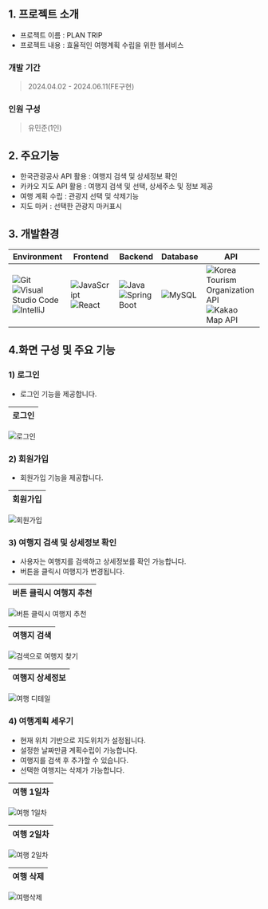 ## 1. 프로젝트 소개
- 프로젝트 이름 : PLAN TRIP
- 프로젝트 내용 : 효율적인 여행계획 수립을 위한 웹서비스

### 개발 기간
> 2024.04.02 - 2024.06.11(FE구현) <br>

### 인원 구성
> 유민준(1인)

## 2. 주요기능
- 한국관광공사 API 활용 : 여행지 검색 및 상세정보 확인
- 카카오 지도 API 활용 : 여행지 검색 및 선택, 상세주소 및 정보 제공
- 여행 계획 수립 : 관광지 선택 및 삭제기능
- 지도 마커 : 선택한 관광지 마커표시

## 3. 개발환경

| Environment | Frontend                                                                                                  | Backend                                                                                     | Database                                                                                   | API                                                                                           |
|-------------|-----------------------------------------------------------------------------------------------------------|--------------------------------------------------------------------------------------------|-------------------------------------------------------------------------------------------|-----------------------------------------------------------------------------------------------|
| ![Git](https://img.shields.io/badge/git-%23F05033.svg?style=for-the-badge&logo=git&logoColor=white) ![Visual Studio Code](https://img.shields.io/badge/Visual%20Studio%20Code-0078d7.svg?style=for-the-badge&logo=visual-studio-code&logoColor=white) ![IntelliJ](https://img.shields.io/badge/IntelliJ%20IDEA-black.svg?style=for-the-badge&logo=intellijidea&logoColor=white) | ![JavaScript](https://img.shields.io/badge/javascript-%23F7DF1E.svg?style=for-the-badge&logo=javascript&logoColor=black) ![React](https://img.shields.io/badge/react-%2361DAFB.svg?style=for-the-badge&logo=react&logoColor=black) | ![Java](https://img.shields.io/badge/java-%23ED8B00.svg?style=for-the-badge&logo=java&logoColor=white) ![Spring Boot](https://img.shields.io/badge/spring%20boot-%236DB33F.svg?style=for-the-badge&logo=spring&logoColor=white) | ![MySQL](https://img.shields.io/badge/mysql-%234479A1.svg?style=for-the-badge&logo=mysql&logoColor=white) | ![Korea Tourism Organization API](https://img.shields.io/badge/KTO%20API-%23000000.svg?style=for-the-badge&logo=API&logoColor=white) ![Kakao Map API](https://img.shields.io/badge/Kakao%20Map%20API-%23000000.svg?style=for-the-badge&logo=API&logoColor=white) |


## 4.화면 구성 및 주요 기능

### 1) 로그인
- 로그인 기능을 제공합니다. <br>

|로그인|
|:---:|
![로그인](https://github.com/user-attachments/assets/1c57ffbf-83dd-40cc-afad-6cc0f64613ca)

### 2) 회원가입
- 회원가입 기능을 제공합니다. <br>

|회원가입|
|:---:|
![회원가입](https://github.com/user-attachments/assets/e2926124-0243-431d-890a-950e78abea2d)

### 3) 여행지 검색 및 상세정보 확인
- 사용자는 여행지를 검색하고 상세정보를 확인 가능합니다. <br>
- 버튼을 클릭시 여행지가 변경됩니다.<br>

|버튼 클릭시 여행지 추천|
|:---:|
![버튼 클릭시 여행지 추천](https://github.com/user-attachments/assets/2781dfb3-1c38-4785-9d6f-6e9e04ad4506)

|여행지 검색|
|:---:|
![검색으로 여행지 찾기](https://github.com/user-attachments/assets/2e98047e-a466-4074-8df8-adb3613d44a9)

|여행지 상세정보|
|:---:|
![여행 디테일](https://github.com/user-attachments/assets/82ac0236-8ba2-4ab9-8005-c946ae99da4c)


### 4) 여행계획 세우기
- 현재 위치 기반으로 지도위치가 설정됩니다.<br>
- 설정한 날짜만큼 계획수립이 가능합니다. <br>
- 여행지를 검색 후 추가할 수 있습니다. <br>
- 선택한 여행지는 삭제가 가능합니다.<br>

|여행 1일차|
|:---:|
![여행 1일차](https://github.com/user-attachments/assets/885cc770-e263-4bb0-8585-f1a82f115f35)


|여행 2일차|
|:---:|
![여행 2일차](https://github.com/user-attachments/assets/a91d6f35-115c-41b4-9f12-8301d10f19be)

|여행 삭제|
|:---:|
![여행삭제](https://github.com/user-attachments/assets/162b104f-1d36-4999-9832-dea3bd7dcc9c)




